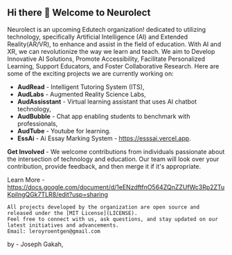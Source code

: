 ## Hi there 👋 Welcome to Neurolect

Neurolect is an upcoming Edutech organization! dedicated to utilizing technology, 
specifically Artificial Intelligence (AI) and Extended Reality(AR/VR), to enhance and assist in the field of education.
With AI and XR, we can revolutionize the way we learn and teach. We aim to 
Develop Innovative AI Solutions, Promote Accessibility, Facilitate Personalized Learning, Support Educators, and Foster Collaborative Research.
Here are some of the exciting projects we are currently working on: 
- **AudRead** - Intelligent Tutoring System (ITS), 
- **AudLabs** - Augmented Reality Science Labs, 
- **AudAssisstant** - Virtual learning assistant that uses AI chatbot technology,
- **AudBubble** - Chat app enabling students to benchmark with professionals,
- **AudTube** - Youtube for learning.
- **EssAi** - Ai Essay Marking System - https://esssai.vercel.app.


**Get Involved** - We welcome contributions from individuals passionate about the intersection of technology and education. 
Our team will look over your contribution, provide feedback, and then merge it if it's appropriate.


Learn More - https://docs.google.com/document/d/1eENzdftfnO564ZQnZZUfWc3Rp2ZTuKpilngQGk7TLR8/edit?usp=sharing

```
All projects developed by the organization are open source and released under the [MIT License](LICENSE).
Feel free to connect with us, ask questions, and stay updated on our latest initiatives and advancements. 
Email: leroyroentgen@gmail.com
```


by - Joseph Gakah,

